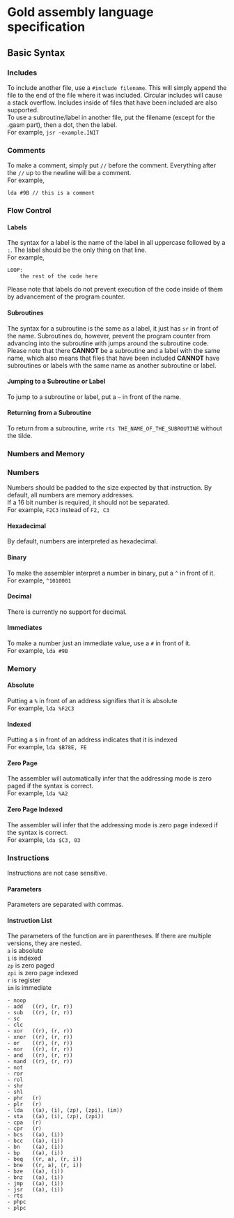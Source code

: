 # Gold assembly language specification
## Basic Syntax
### Includes
To include another file, use a ``#include filename``. This will simply append the file to the end of the file where it
was included. Circular includes will cause a stack overflow. Includes inside of files that have been included are also
supported.  
To use a subroutine/label in another file, put the filename (except for the .gasm part), then a dot, then the label.  
For example, ``jsr ~example.INIT``
### Comments
To make a comment, simply put ``//`` before the comment. Everything after the ``//`` up to the newline will be  a comment.  
For example,  
```
lda #9B // this is a comment
```
### Flow Control
#### Labels
The syntax for a label is the name of the label in all uppercase followed by a ``:``. The label should be the only thing
on that line.  
For example,
```
LOOP:
    the rest of the code here
```
Please note that labels do not prevent execution of the code inside of them by advancement of the program counter.
#### Subroutines
The syntax for a subroutine is the same as a label, it just has ``sr`` in front of the name. Subroutines do, however,
prevent the program counter from advancing into the subroutine with jumps around the subroutine code.  
Please note that there **CANNOT** be a subroutine and a label with the same name, which also means that files that have
been included **CANNOT** have subroutines or labels with the same name as another subroutine or label.
#### Jumping to a Subroutine or Label
To jump to a subroutine or label, put a ``~`` in front of the name.
#### Returning from a Subroutine
To return from a subroutine, write ``rts THE_NAME_OF_THE_SUBROUTINE`` without the tilde.
### Numbers and Memory
### Numbers
Numbers should be padded to the size expected by that instruction. By default, all numbers are memory addresses.  
If a 16 bit number is required, it should not be
separated.  
For example, ``F2C3`` instead of ``F2, C3``
#### Hexadecimal
By default, numbers are interpreted as hexadecimal.
#### Binary
To make the assembler interpret a number in binary, put a ``^`` in front of it.  
For example, ``^1010001``
#### Decimal
There is currently no support for decimal.
#### Immediates
To make a number just an immediate value, use a ``#`` in front of it.  
For example, ``lda #9B``
### Memory
#### Absolute
Putting a ``%`` in front of an address signifies that it is absolute  
For example, ``lda %F2C3``
#### Indexed
Putting a ``$`` in front of an address indicates that it is indexed  
For example, ``lda $B78E, FE``
#### Zero Page
The assembler will automatically infer that the addressing mode is zero paged if the syntax is correct.  
For example, ``lda %A2``
#### Zero Page Indexed
The assembler will infer that the addressing mode is zero page indexed if the syntax is correct.  
For example, ``lda $C3, 03``
### Instructions
Instructions are not case sensitive.
#### Parameters
Parameters are separated with commas.
#### Instruction List
The parameters of the function are in parentheses. If there are multiple versions, they are nested.  
``a`` is absolute  
``i`` is indexed  
``zp`` is zero paged  
``zpi`` is zero page indexed  
``r`` is register  
``im`` is immediate
```
- noop
- add   ((r), (r, r))
- sub   ((r), (r, r))
- sc
- clc
- xor   ((r), (r, r))
- xnor  ((r), (r, r))
- or    ((r), (r, r))
- nor   ((r), (r, r))
- and   ((r), (r, r))
- nand  ((r), (r, r))
- not
- ror
- rol
- shr
- shl
- phr   (r)
- plr   (r)
- lda   ((a), (i), (zp), (zpi), (im))
- sta   ((a), (i), (zp), (zpi))
- cpa   (r)
- cpr   (r)
- bcs   ((a), (i))
- bcc   ((a), (i))
- bn    ((a), (i))
- bp    ((a), (i))
- beq   ((r, a), (r, i))
- bne   ((r, a), (r, i))
- bze   ((a), (i))
- bnz   ((a), (i))
- jmp   ((a), (i))
- jsr   ((a), (i))
- rts
- phpc
- plpc
```